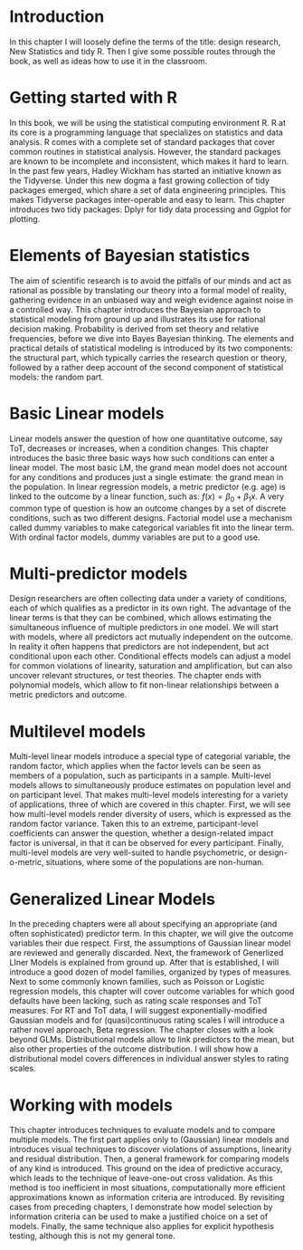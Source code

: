 
# Introduction

In this chapter I will loosely define the terms of the title: design research, New Statistics and tidy R. Then I give some possible routes through the book, as well as ideas how to use it in the classroom.


# Getting started with R

In this book, we will be using the statistical computing environment R.
R at its core is a programming language that specializes on statistics
and data analysis. R comes with a complete set of standard packages that cover common routines in statistical analysis. However, the
standard packages are known to be incomplete and inconsistent, which makes it hard to learn. In the past few years, Hadley Wickham has  started an initiative known as the Tidyverse. Under this new dogma a fast growing collection of tidy packages emerged, which share a set of data engineering  principles. This makes Tidyverse packages inter-operable and easy to learn. This chapter introduces two tidy packages: Dplyr for tidy data processing and Ggplot for plotting.


# Elements of Bayesian statistics

The aim of scientific research is to avoid the pitfalls of our minds and act as rational as possible by translating our theory into a formal model of reality, gathering evidence in an unbiased way and weigh evidence against noise in a controlled way. This chapter introduces the Bayesian approach to statistical modeling from ground up and illustrates its use for rational decision making. Probability is derived from set theory and relative frequencies, before we dive into Bayes Bayesian thinking. The elements and practical details of statistical modeling is introduced by its two components: the structural part, which typically carries the research question or theory, followed by a rather deep account of the second component of statistical models: the random part.



# Basic Linear models

Linear models answer the question of how one quantitative outcome, say ToT, decreases or increases, when a condition changes. This chapter introduces the basic three basic ways how such conditions can enter a linear model. 
The most basic LM, the grand mean model does not account for any conditions and produces just a single estimate: the grand mean in the population.
In linear regression models, a metric predictor (e.g. age) is linked to the outcome by a linear function, such as: $f(x) = \beta_0 + \beta_1x$. A very common type of question is how an outcome changes by a set of discrete conditions, such as two different designs. Factorial model use a mechanism called dummy variables to make categorical variables fit into the linear term. With ordinal factor models, dummy variables are put to a good use. 



# Multi-predictor models

Design researchers are often collecting data under a variety of conditions, each of which qualifies as a predictor in its own right. The advantage of the linear terms is that they can be combined, which allows estimating the simultaneous influence of multiple predictors in one model. We will start with models, where all predictors act mutually independent on the outcome. In reality it often happens that predictors are not independent, but act conditional upon each other. Conditional effects models can adjust a model for common violations of linearity, saturation and amplification, but can also uncover relevant structures, or test theories. The chapter ends with polynomial models, which allow to fit non-linear relationships between a metric predictors and outcome.




# Multilevel models

Multi-level linear models introduce a special type of categorial variable, the random factor, which applies when the factor levels can be seen as members of a population, such as participants in a sample. Multi-level models allows to simultaneously produce estimates on population level and on participant level. That makes multi-level models interesting for a variety of applications, three of which are covered in this chapter. First, we will see how multi-level models render diversity of users, which is expressed as the random factor variance.  Taken this to an extreme, participant-level coefficients can answer the question, whether a design-related impact factor is universal, in that it can be observed for every participant. Finally, multi-level models are very well-suited to handle psychometric, or design-o-metric, situations, where some of the populations are non-human.


# Generalized Linear Models


In the preceding chapters were all about specifying an appropriate (and often sophisticated) predictor term. In this chapter, we will give the outcome variables their due respect. First, the assumptions of Gaussian linear model are reviewed and generally discarded. Next, the framework of Generlized LIner Models is explained from ground up. After that is established, I will introduce a good dozen  of model families, organized by types of measures. Next to some commonly known families, such as Poisson or Logistic regression models, this chapter will cover outcome variables for which good defaults have been lacking, such as rating scale responses and ToT measures. For RT and ToT data, I will suggest exponentially-modified Gaussian models and for (quasi)continuous rating scales I will introduce a rather novel approach, Beta regression. The chapter closes with a look beyond GLMs. Distributional models allow to link predictors to the mean, but also other properties of the outcome distribution. I will show how a distributional model covers differences in individual answer styles to rating scales.


# Working with models

This chapter introduces techniques to evaluate models and to compare multiple models. The first part applies only to (Gaussian) linear models and introduces visual techniques to discover violations of assumptions,  linearity and residual distribution. Then, a general framework for comparing models of any kind is introduced. This ground on the idea of predictive accuracy, which leads to the technique of leave-one-out cross validation. As this method is too inefficient in most situations, computationally more efficient approximations known as information criteria are introduced. By revisiting cases from preceding chapters, I demonstrate how model selection 
by information criteria can be used to make a justified choice on a set of models. Finally, the same technique also applies  for explicit hypothesis testing, although this is not my general tone.
